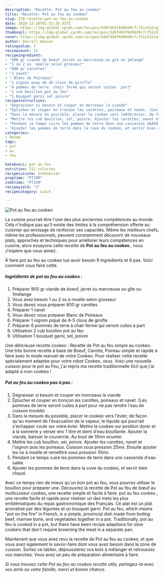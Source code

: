 ```yaml
---
description: "Recette: Pot au feu au cookeo"
title: "Recette: Pot au feu au cookeo"
slug: 278-recette-pot-au-feu-au-cookeo
date: 2020-12-28T01:52:20.937Z
image: https://img-global.cpcdn.com/recipes/5dbf4bbf6d99d9c7/751x532cq70/pot-au-feu-au-cookeo-photo-principale-de-la-recette.jpg
thumbnail: https://img-global.cpcdn.com/recipes/5dbf4bbf6d99d9c7/751x532cq70/pot-au-feu-au-cookeo-photo-principale-de-la-recette.jpg
cover: https://img-global.cpcdn.com/recipes/5dbf4bbf6d99d9c7/751x532cq70/pot-au-feu-au-cookeo-photo-principale-de-la-recette.jpg
author: Darrell Hanson
ratingvalue: 3
reviewcount: 14
recipeingredient:
- "900 gr viande de boeuf jarret ou marcreuse ou gte ou 1mlange"
- "1 ou 2 os  moelle selon grosseur"
- "800 gr carottes"
- "1 navet"
- " Blanc de Poireaux"
- "1 oignon piqu de 45 clous de girofle"
- "6 pommes de terre  chair ferme qui seront cuites  part"
- "2 cub bouillon pot au feu"
- "1 bouquet garni sel poivre"
recipeinstructions:
- "Dégraisser si besoin et couper en morceaux la viande"
- "Éplucher et couper en tronçon les carottes, poireaux et navet. (Les pommes de terre seront cuites à part pour ne pas rendre l&#39;eau de cuisson trouble)"
- "Dans la mesure du possible, placer le cookeo vers l&#39;évier, de façon qu&#39;au moment de l&#39;évacuation de la vapeur, le liquide qui pourrait s&#39;échapper coule sur votre évier. Mettre le cookeo sur position dorer et à la sonnerie y verser env 1 litre et demi d&#39;eau bouillante. Ajouter la viande, baisser le couvercle. Au bout de 10mn ecumer."
- "Mettre les cub bouillon, sel, poivre. Ajouter les carottes, navet et l&#39;oignon puis les poireaux. Cuisson sous pression 25mn. Ensuite ajouter les os à moelle et remetttre sous pression 10mn."
- "Pendant ce temps cuire les pommes de terre dans une casserole d&#39;eau salée."
- "Ajouter les pommes de terre dans la cuve du cookeo, et servir bien chaud."
categories:
- Resep
tags:
- pot
- au
- feu

katakunci: pot au feu 
nutrition: 211 calories
recipecuisine: Indonesian
preptime: "PT19M"
cooktime: "PT31M"
recipeyield: "2"
recipecategory: Lunch

---
```



![Pot au feu au cookeo](https://img-global.cpcdn.com/recipes/5dbf4bbf6d99d9c7/751x532cq70/pot-au-feu-au-cookeo-photo-principale-de-la-recette.jpg)

La cuisine pourrait être l'une des plus anciennes compétences au monde. Cela n'indique pas qu'il existe des limites à la compréhension offerte au cuisinier qui envisage de renforcer ses capacités. Même les meilleurs chefs, même les professionnels, peuvent constamment découvrir de nouveaux plats, approches et techniques pour améliorer leurs compétences en cuisine, alors essayons cette recette de <strong> Pot au feu au cookeo </strong>, nous J'espère que vous aimez.

<!--inarticleads1-->

À faire pot au feu au cookeo tue avoir besoin 9 Ingrédients et 6 pas. Voici comment vous faire cette.

##### Ingrédients de pot au feu au cookeo :

1. Préparer 900 gr viande de boeuf, jarret ou marcreuse ou gîte ou 1mélange
1. Vous avez besoin 1 ou 2 os à moelle selon grosseur
1. Vous devez vous préparer 800 gr carottes
1. Préparer 1 navet
1. Vous devez vous préparer  Blanc de Poireaux
1. Préparer 1 oignon piqué de 4-5 clous de girofle
1. Préparer 6 pommes de terre à chair ferme qui seront cuites à part
1. Utilisation 2 cub bouillon pot au feu
1. Utilisation 1 bouquet garni, sel, poivre


Une délicieuse recette cookeo : Recette de Pot au feu simple au cookeo. Une très bonne recette à base de Boeuf, Carotte, Poireau simple et rapide à faire avec le mode manuel de votre Cookeo. Pour réaliser cette recette spécialement adaptée pour votre robot Cookeo, vous. Voici une nouvelle cuisson pour le pot au Feu, j&#39;ai repris ma recette traditionnelle (Ici) que j&#39;ai adapté à mon cookeo ! 

<!--inarticleads2-->

##### Pot au feu au cookeo pas à pas :

1. Dégraisser si besoin et couper en morceaux la viande
1. Éplucher et couper en tronçon les carottes, poireaux et navet. (Les pommes de terre seront cuites à part pour ne pas rendre l&#39;eau de cuisson trouble)
1. Dans la mesure du possible, placer le cookeo vers l&#39;évier, de façon qu&#39;au moment de l&#39;évacuation de la vapeur, le liquide qui pourrait s&#39;échapper coule sur votre évier. Mettre le cookeo sur position dorer et à la sonnerie y verser env 1 litre et demi d&#39;eau bouillante. Ajouter la viande, baisser le couvercle. Au bout de 10mn ecumer.
1. Mettre les cub bouillon, sel, poivre. Ajouter les carottes, navet et l&#39;oignon puis les poireaux. Cuisson sous pression 25mn. Ensuite ajouter les os à moelle et remetttre sous pression 10mn.
1. Pendant ce temps cuire les pommes de terre dans une casserole d&#39;eau salée.
1. Ajouter les pommes de terre dans la cuve du cookeo, et servir bien chaud.


Avec ce temps rien de mieux qu&#39;un bon pot au feu, vous pourrez utiliser le bouillon pour préparer une. Découvrez la recette de Pot au feu de bœuf au multicuiseur cookeo, une recette simple et facile à faire. pot au feu cookeo , une recette facile et rapide pour réaliser un des mets les plus emblématiques du repas gastronomique des Français. Ce plat est un plat aromatisé par des légumes et un bouquet garni. Pot au feu, which means &#34;pot on the fire&#34; in French, is a simple, provincial dish made from boiling beef, marrow bone, and vegetables together in a pot. Traditionally, pot au feu is cooked in a pot, but there have been recipe adaptions for slow cookers that don&#39;t require browning the meat in a separate pan. 

<!--inarticleads1-->

<p>
Maintenant que vous avez revu la recette de Pot au feu au cookeo, et que vous avez également le savoir-faire dont vous avez besoin dans la zone de cuisson. Sortez ce tablier, dépoussiérez vos bols à mélanger et retroussez vos manches. Vous avez un peu de préparation alimentaire à faire.
</p>

<p>
<i>Si vous trouvez cette Pot au feu au cookeo recette utile, partagez-la avec vos amis ou votre famille, merci et bonne chance.</i>
</p>
